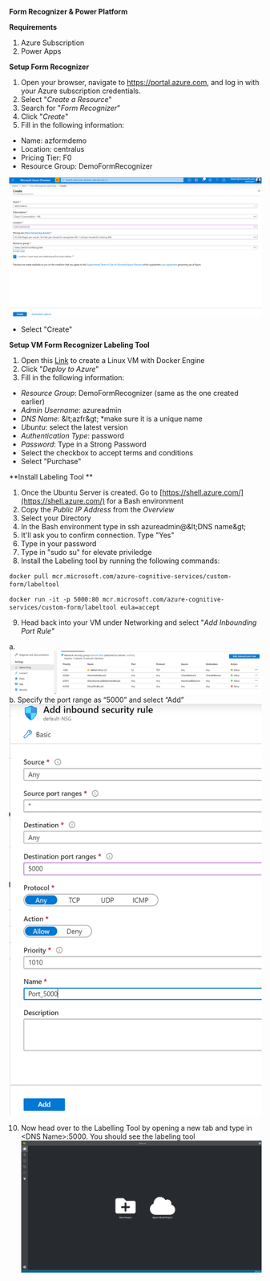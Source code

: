 **Form Recognizer &amp; Power Platform**

**Requirements**

1. Azure Subscription
2. Power Apps

**Setup Form Recognizer**

1. Open your browser, navigate to https://portal.azure.com, and log in with your Azure subscription credentials.
2. Select &quot;_Create a Resource_&quot;
3. Search for &quot;_Form Recognizer_&quot;
4. Click &quot;_Create_&quot;
5. Fill in the following information:
  + Name: azformdemo
  + Location: centralus
  + Pricing Tier: F0
  + Resource Group: DemoFormRecognizer

 ![](img/createformrecognizer.png)

  + Select &quot;Create&quot;


**Setup VM Form Recognizer Labeling Tool**

1. Open this [Link](https://azure.microsoft.com/en-us/resources/templates/docker-simple-on-ubuntu/) to create a Linux VM with Docker Engine
2. Click &quot;_Deploy to Azure_&quot;
3. Fill in the following information:


  + _Resource Group_: DemoFormRecognizer (same as the one created earlier)
  + _Admin Username_: azureadmin
  + _DNS Name_: \&lt;azfr\&gt; \*make sure it is a unique name
  + _Ubuntu_: select the latest version
  + _Authentication Type_: password
  + _Password_:  Type in a Strong Password
  + Select the checkbox to accept terms and conditions
  + Select &quot;Purchase&quot;

**Install Labeling Tool **

1. Once the Ubuntu Server is created. Go to [https://shell.azure.com/](https://shell.azure.com/) for a Bash environment
2. Copy the _Public IP Address_ from the _Overview_
3. Select your Directory
4. In the Bash environment type in ssh azureadmin@\&lt;DNS name\&gt;
5. It&#39;ll ask you to confirm connection. Type &quot;Yes&quot;
6. Type in your password
7. Type in &quot;sudo su&quot; for elevate priviledge
8. Install the Labeling tool by running the following commands:

```
docker pull mcr.microsoft.com/azure-cognitive-services/custom-form/labeltool
```
```
docker run -it -p 5000:80 mcr.microsoft.com/azure-cognitive-services/custom-form/labeltool eula=accept
```
 
9. Head back into your VM under Networking and select &quot;_Add Inbounding Port Rule&quot;_

  a.
 ![](img/addportnumber.png)
 b. Specify the port range as “5000” and select “Add”
 ![](img/addportnumber2.png)


10. Now head over to the Labelling Tool by opening a new tab and type in  &lt;DNS Name>:5000. You should see the labeling tool
![](img/homepage.png)
